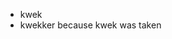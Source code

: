 - kwek
- kwekker because kwek was taken

<!---
Kwekker/Kwekker is a ✨ special ✨ repository because its `README.md` (this file) appears on your GitHub profile.
You can click the Preview link to take a look at your changes.
--->
